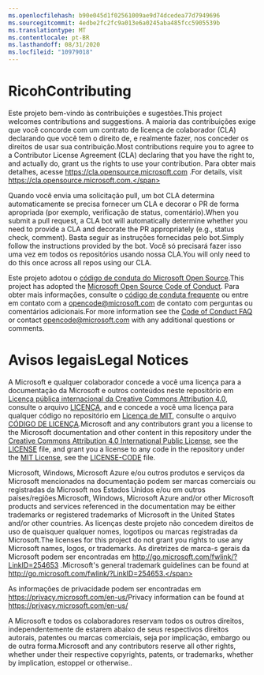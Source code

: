 ```yaml
---
ms.openlocfilehash: b90e045d1f02561009ae9d74dcedea77d7949696
ms.sourcegitcommit: 4edbe2fc2fc9a013e6a0245aba485fcc5905539b
ms.translationtype: MT
ms.contentlocale: pt-BR
ms.lasthandoff: 08/31/2020
ms.locfileid: "10979018"
---
```


# <span data-ttu-id="1b08d-101">Ricoh</span><span class="sxs-lookup"><span data-stu-id="1b08d-101">Contributing</span></span>

<span data-ttu-id="1b08d-102">Este projeto bem-vindo às contribuições e sugestões.</span><span class="sxs-lookup"><span data-stu-id="1b08d-102">This project welcomes contributions and suggestions.</span></span>  <span data-ttu-id="1b08d-103">A maioria das contribuições exige que você concorde com um contrato de licença de colaborador (CLA) declarando que você tem o direito de, e realmente fazer, nos conceder os direitos de usar sua contribuição.</span><span class="sxs-lookup"><span data-stu-id="1b08d-103">Most contributions require you to agree to a Contributor License Agreement (CLA) declaring that you have the right to, and actually do, grant us the rights to use your contribution.</span></span> <span data-ttu-id="1b08d-104">Para obter mais detalhes, acesse https://cla.opensource.microsoft.com .</span><span class="sxs-lookup"><span data-stu-id="1b08d-104">For details, visit https://cla.opensource.microsoft.com.</span></span>

<span data-ttu-id="1b08d-105">Quando você envia uma solicitação pull, um bot CLA determina automaticamente se precisa fornecer um CLA e decorar o PR de forma apropriada (por exemplo, verificação de status, comentário).</span><span class="sxs-lookup"><span data-stu-id="1b08d-105">When you submit a pull request, a CLA bot will automatically determine whether you need to provide a CLA and decorate the PR appropriately (e.g., status check, comment).</span></span> <span data-ttu-id="1b08d-106">Basta seguir as instruções fornecidas pelo bot.</span><span class="sxs-lookup"><span data-stu-id="1b08d-106">Simply follow the instructions provided by the bot.</span></span> <span data-ttu-id="1b08d-107">Você só precisará fazer isso uma vez em todos os repositórios usando nossa CLA.</span><span class="sxs-lookup"><span data-stu-id="1b08d-107">You will only need to do this once across all repos using our CLA.</span></span>

<span data-ttu-id="1b08d-108">Este projeto adotou o [código de conduta do Microsoft Open Source](https://opensource.microsoft.com/codeofconduct/).</span><span class="sxs-lookup"><span data-stu-id="1b08d-108">This project has adopted the [Microsoft Open Source Code of Conduct](https://opensource.microsoft.com/codeofconduct/).</span></span>
<span data-ttu-id="1b08d-109">Para obter mais informações, consulte o [código de conduta frequente](https://opensource.microsoft.com/codeofconduct/faq/) ou entre em contato com a [opencode@microsoft.com](mailto:opencode@microsoft.com) de contato com perguntas ou comentários adicionais.</span><span class="sxs-lookup"><span data-stu-id="1b08d-109">For more information see the [Code of Conduct FAQ](https://opensource.microsoft.com/codeofconduct/faq/) or contact [opencode@microsoft.com](mailto:opencode@microsoft.com) with any additional questions or comments.</span></span>

# <span data-ttu-id="1b08d-110">Avisos legais</span><span class="sxs-lookup"><span data-stu-id="1b08d-110">Legal Notices</span></span>

<span data-ttu-id="1b08d-111">A Microsoft e qualquer colaborador concede a você uma licença para a documentação da Microsoft e outros conteúdos neste repositório em [Licença pública internacional da Creative Commons Attribution 4.0](https://creativecommons.org/licenses/by/4.0/legalcode), consulte o arquivo [LICENÇA](LICENSE), and e concede a você uma licença para qualquer código no repositório em [Licença de MIT](https://opensource.org/licenses/MIT), consulte o arquivo [CÓDIGO DE LICENÇA](LICENSE-CODE).</span><span class="sxs-lookup"><span data-stu-id="1b08d-111">Microsoft and any contributors grant you a license to the Microsoft documentation and other content in this repository under the [Creative Commons Attribution 4.0 International Public License](https://creativecommons.org/licenses/by/4.0/legalcode), see the [LICENSE](LICENSE) file, and grant you a license to any code in the repository under the [MIT License](https://opensource.org/licenses/MIT), see the [LICENSE-CODE](LICENSE-CODE) file.</span></span>

<span data-ttu-id="1b08d-112">Microsoft, Windows, Microsoft Azure e/ou outros produtos e serviços da Microsoft mencionados na documentação podem ser marcas comerciais ou registradas da Microsoft nos Estados Unidos e/ou em outros países/regiões.</span><span class="sxs-lookup"><span data-stu-id="1b08d-112">Microsoft, Windows, Microsoft Azure and/or other Microsoft products and services referenced in the documentation may be either trademarks or registered trademarks of Microsoft in the United States and/or other countries.</span></span>
<span data-ttu-id="1b08d-113">As licenças deste projeto não concedem direitos de uso de quaisquer qualquer nomes, logotipos ou marcas registradas da Microsoft.</span><span class="sxs-lookup"><span data-stu-id="1b08d-113">The licenses for this project do not grant you rights to use any Microsoft names, logos, or trademarks.</span></span>
<span data-ttu-id="1b08d-114">As diretrizes de marca-s gerais da Microsoft podem ser encontradas em http://go.microsoft.com/fwlink/?LinkID=254653 .</span><span class="sxs-lookup"><span data-stu-id="1b08d-114">Microsoft's general trademark guidelines can be found at http://go.microsoft.com/fwlink/?LinkID=254653.</span></span>

<span data-ttu-id="1b08d-115">As informações de privacidade podem ser encontradas em https://privacy.microsoft.com/en-us/</span><span class="sxs-lookup"><span data-stu-id="1b08d-115">Privacy information can be found at https://privacy.microsoft.com/en-us/</span></span>

<span data-ttu-id="1b08d-116">A Microsoft e todos os colaboradores reservam todos os outros direitos, independentemente de estarem abaixo de seus respectivos direitos autorais, patentes ou marcas comerciais, seja por implicação, embargo ou de outra forma.</span><span class="sxs-lookup"><span data-stu-id="1b08d-116">Microsoft and any contributors reserve all other rights, whether under their respective copyrights, patents, or trademarks, whether by implication, estoppel or otherwise..</span></span>
